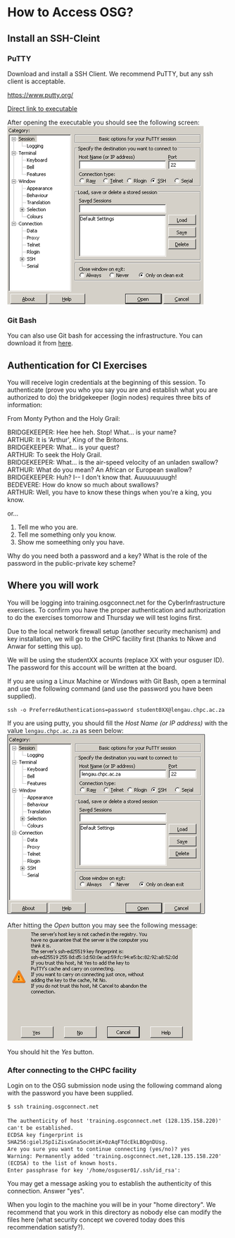 # How to Access OSG? 

## Install an SSH-Cleint

### PuTTY
Download and install a SSH Client. We recommend PuTTY, but any ssh client is acceptable. 

https://www.putty.org/ 

[Direct link to executable](https://the.earth.li/~sgtatham/putty/latest/w64/putty.exe)

After opening the executable you should see the following screen:
![Putty Screen shot](putty_screenshot.png)

### Git Bash 

You can also use Git bash for accessing the infrastructure.
You can download it from [here](https://git-scm.com/downloads).

## Authentication for CI Exercises

You will receive login credentials at the beginning of this session. To authenticate (prove you who you say you are and establish what you are authorized to do) the bridgekeeper (login nodes) requires three bits of information: 

From Monty Python and the Holy Grail: 

BRIDGEKEEPER: Hee hee heh. Stop! What... is your name?\
ARTHUR: It is 'Arthur', King of the Britons.\
BRIDGEKEEPER: What... is your quest?\
ARTHUR: To seek the Holy Grail.\
BRIDGEKEEPER: What... is the air-speed velocity of an unladen swallow?\
ARTHUR: What do you mean? An African or European swallow?\
BRIDGEKEEPER: Huh? I-- I don't know that. Auuuuuuuugh!\
BEDEVERE: How do know so much about swallows?\
ARTHUR: Well, you have to know these things when you're a king, you know. 

or... 

1) Tell me who you are. 
2) Tell me something only you know.
3) Show me someething only you have.  

Why do you need both a password and a key? What is the role of the password in the public-private key scheme? 

## Where you will work

You will be logging into training.osgconnect.net for the CyberInfrastructure exercises. To confirm you have the proper authentication and authorization to do the exercises tomorrow and Thursday we will test logins first. 

Due to the local network firewall setup (another security mechanism) and key installation, we will go to the CHPC facility first (thanks to Nkwe and Anwar for setting this up). 

We will be using the studentXX acounts (replace XX with your osguser ID). The password for this account will be written at the board.

If you are using a Linux Machine or Windows with Git Bash, open a terminal and use the following
command (and use the password you have been supplied). 

```
ssh -o PreferredAuthentications=password student0XX@lengau.chpc.ac.za
```

If you are using putty, you should fill the *Host Name (or IP address)* with the value `lengau.chpc.ac.za` as seen below:
![Putty with host information](putty_hostname.png)

After hitting the *Open* button you may see the following message:
![Accept new Host](accept_host.png)

You should hit the *Yes* button.


### After connecting to the CHPC facility

Login on to the OSG submission node using the following command along with the password you have been supplied. 

```
$ ssh training.osgconnect.net

The authenticity of host 'training.osgconnect.net (128.135.158.220)' can't be established.
ECDSA key fingerprint is SHA256:gielJSpIiZisxGna5ocHtiK+0zAqFTdcEkLBOgnDUsg.
Are you sure you want to continue connecting (yes/no)? yes
Warning: Permanently added 'training.osgconnect.net,128.135.158.220' (ECDSA) to the list of known hosts.
Enter passphrase for key '/home/osguser01/.ssh/id_rsa':
```

You may get a message asking you to establish the authenticity of this connection. Answer "yes". 

When you login to the machine you will be in your "home directory".  We recommend that you work in this directory as nobody else can modify the files here (what security concept we covered today does this recommendation satisfy?).
